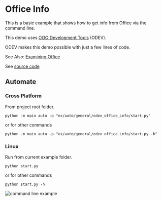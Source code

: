 # Office Info

This is a basic example that shows how to get info from Office via the command line.

This demo uses [OOO Development Tools](https://python-ooo-dev-tools.readthedocs.io/en/latest/) (ODEV).

ODEV makes this demo possible with just a few lines of code.

See Also: [Examining Office](https://python-ooo-dev-tools.readthedocs.io/en/latest/odev/part1/chapter03.html)

See [source code](./start.py)

## Automate

### Cross Platform

From project root folder.

```shell
python -m main auto -p "ex/auto/general/odev_office_info/start.py"
```

or for other commands

```shell
python -m main auto -p "ex/auto/general/odev_office_info/start.py -h"
```

### Linux

Run from current example folder.

```shell
python start.py
```

or for other commands

```shell
python start.py -h
```

![command line example](https://user-images.githubusercontent.com/4193389/179056343-deafd3b5-c16e-45fa-9e2d-c95a0dc6b71e.gif)
